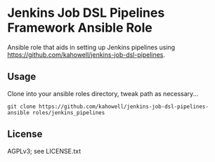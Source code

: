 Jenkins Job DSL Pipelines Framework Ansible Role
================================================

Ansible role that aids in setting up Jenkins pipelines using
https://github.com/kahowell/jenkins-job-dsl-pipelines.

Usage
-----
Clone into your ansible roles directory, tweak path as necessary...

    git clone https://github.com/kahowell/jenkins-job-dsl-pipelines-ansible roles/jenkins_pipelines

License
-------
AGPLv3; see LICENSE.txt
